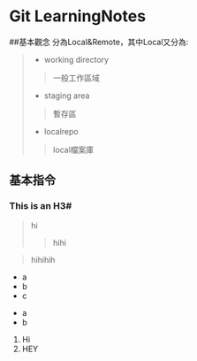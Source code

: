 # Git LearningNotes

##基本觀念
分為Local&Remote，其中Local又分為:
> * working directory
>> 一般工作區域	
> * staging area
>> 暫存區
> * localrepo
>> local檔案庫

## 基本指令

### This is an H3#
> hi
>> hihi

> hihihih
* a
* b
* c
>
+ a
+ b
>
1. Hi
2. HEY
